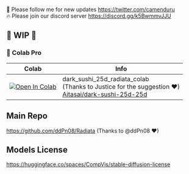 🐣 Please follow me for new updates https://twitter.com/camenduru <br />
🔥 Please join our discord server https://discord.gg/k5BwmmvJJU

## 🚦 WIP 🚦

### 🦒 Colab Pro

| Colab | Info
| --- | --- |
[![Open In Colab](https://colab.research.google.com/assets/colab-badge.svg)](https://colab.research.google.com/github/camenduru/Radiata-colab/blob/main/dark_sushi_25d_radiata_colab.ipynb) | dark_sushi_25d_radiata_colab <br /> (Thanks to Justice for the suggestion ❤) <br /> [Aitasai/dark-sushi-25d-25d](https://civitai.com/models/48671/dark-sushi-25d-25d)

## Main Repo
https://github.com/ddPn08/Radiata (Thanks to @ddPn08 ❤)

## Models License
https://huggingface.co/spaces/CompVis/stable-diffusion-license